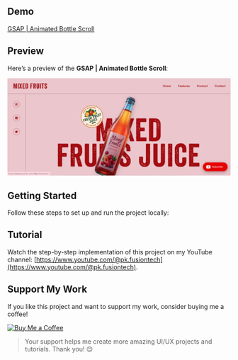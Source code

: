 ## Demo

[GSAP | Animated Bottle Scroll](https://AI-Srishti.github.io/animated-juice-bottle-scroll/)

## Preview

Here’s a preview of the **GSAP | Animated Bottle Scroll**:

![GSAP | Animated Bottle Scroll](./Screenshot.png)

## Getting Started

Follow these steps to set up and run the project locally:

## Tutorial

Watch the step-by-step implementation of this project on my YouTube channel:
[https://www.youtube.com/@pk.fusiontech](https://www.youtube.com/@pk.fusiontech).

## Support My Work

If you like this project and want to support my work, consider buying me a coffee!

<a href="https://buymeacoffee.com/pkfusiontech">
  <img src="https://i.ibb.co/8sYMgd1/bmc-qr.png" alt="Buy Me a Coffee" height="200" width="200" />
</a>

> Your support helps me create more amazing UI/UX projects and tutorials. Thank you! 😊
